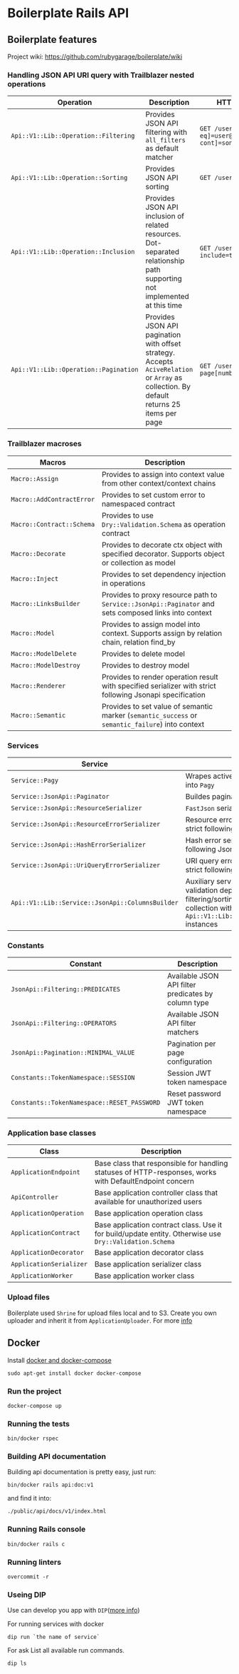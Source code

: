 # Boilerplate Rails API

## Boilerplate features

Project wiki: https://github.com/rubygarage/boilerplate/wiki

### Handling JSON API URI query with Trailblazer nested operations

| Operation | Description | HTTP request example |
| --- | --- | --- |
| ```Api::V1::Lib::Operation::Filtering``` | Provides JSON API filtering with ```all_filters``` as default matcher | ```GET /users?filter[email-eq]=user@email.com&filter[name-cont]=son&match=any_filters``` |
| ```Api::V1::Lib::Operation::Sorting``` | Provides JSON API sorting | ```GET /users?sort=name,-age``` |
| ```Api::V1::Lib::Operation::Inclusion``` | Provides JSON API inclusion of related resources. Dot-separated relationship path supporting not implemented at this time | ```GET /users?include=team,organization``` |
| ```Api::V1::Lib::Operation::Pagination``` | Provides JSON API pagination with offset strategy. Accepts ```AciveRelation``` or ```Array``` as collection. By default returns 25 items per page | ```GET /users?page[number]=1&page[size]=1``` |

### Trailblazer macroses

| Macros | Description |
| --- | --- |
| ```Macro::Assign``` | Provides to assign into context value from other context/context chains |
| ```Macro::AddContractError``` | Provides to set custom error to namespaced contract |
| ```Macro::Contract::Schema``` | Provides to use ```Dry::Validation.Schema``` as operation contract |
| ```Macro::Decorate``` | Provides to decorate ctx object with specified decorator. Supports object or collection as model |
| ```Macro::Inject``` | Provides to set dependency injection in operations |
| ```Macro::LinksBuilder``` | Provides to proxy resource path to ```Service::JsonApi::Paginator``` and sets composed links into context |
| ```Macro::Model``` | Provides to assign model into context. Supports assign by relation chain, relation find_by |
| ```Macro::ModelDelete``` | Provides to delete model |
| ```Macro::ModelDestroy``` | Provides to destroy model |
| ```Macro::Renderer``` | Provides to render operation result with specified serializer with strict following Jsonapi specification |
| ```Macro::Semantic``` | Provides to set value of semantic marker (```semantic_success``` or ```semantic_failure```) into context |

### Services

| Service | Description |
| --- | --- |
| ```Service::Pagy``` | Wrapes active record collection / array into ```Pagy``` |
| ```Service::JsonApi::Paginator``` | Buildes pagination links with ```Pagy``` |
| ```Service::JsonApi::ResourceSerializer``` | ```FastJson``` serializer factory |
| ```Service::JsonApi::ResourceErrorSerializer``` | Resource error serializer service with strict following Jsonapi specification |
| ```Service::JsonApi::HashErrorSerializer``` | Hash error serializer service with strict following Jsonapi specification |
| ```Service::JsonApi::UriQueryErrorSerializer``` | URI query error serializer service with strict following Jsonapi specification |
| ```Api::V1::Lib::Service::JsonApi::ColumnsBuilder``` | Auxiliary service for performing validation dependencies for filtering/sorting operations. Build collection with ```Api::V1::Lib::Service::JsonApi::Column``` instances |

### Constants

| Constant | Description |
| --- | --- |
| ```JsonApi::Filtering::PREDICATES``` | Available JSON API filter predicates by column type |
| ```JsonApi::Filtering::OPERATORS``` | Available JSON API filter matchers |
| ```JsonApi::Pagination::MINIMAL_VALUE``` | Pagination per page configuration |
| ```Constants::TokenNamespace::SESSION``` | Session JWT token namespace |
| ```Constants::TokenNamespace::RESET_PASSWORD``` | Reset password JWT token namespace |

### Application base classes

| Class | Description |
| --- | --- |
| ```ApplicationEndpoint``` | Base class that responsible for handling statuses of HTTP-responses, works with DefaultEndpoint concern |
| ```ApiController``` | Base application controller class that available for unauthorized users |
| ```ApplicationOperation``` | Base application operation class |
| ```ApplicationContract``` | Base application contract class. Use it for build/update entity. Otherwise use ```Dry::Validation.Schema``` |
| ```ApplicationDecorator``` | Base application decorator class |
| ```ApplicationSerializer``` | Base application serializer class |
| ```ApplicationWorker``` | Base application worker class |

### Upload files

Boilerplate used `Shrine` for upload files local and to S3.
Create you own uploader and inherit it from `ApplicationUploader`.
For more [info](https://shrinerb.com/docs/getting-started)

## Docker

Install [docker and docker-compose](https://docs.docker.com/compose/install/)
```
sudo apt-get install docker docker-compose
```

### Run the project

```
docker-compose up
```

### Running the tests

```
bin/docker rspec
```

### Building API documentation

Building api documentation is pretty easy, just run:

```
bin/docker rails api:doc:v1
```

and find it into:

```
./public/api/docs/v1/index.html
```

### Running Rails console

```
bin/docker rails c
```

### Running linters

```
overcommit -r
```

### Useing DIP

Use can develop you app with `DIP`([more info](https://github.com/bibendi/dip))

For running services with docker

```
dip run `the name of service`
```

For ask List all available run commands.
```
dip ls
```
